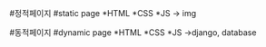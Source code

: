 #정적페이지
  #static page 
    *HTML
    *CSS
    *JS
    -> img

#동적페이지
  #dynamic page
    *HTML
    *CSS
    *JS
    ->django, database

